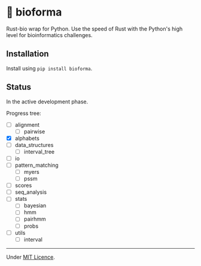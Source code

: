 # 🧬 bioforma

Rust-bio wrap for Python. Use the speed of Rust with the Python's high level for bioinformatics challenges.

## Installation

Install using `pip install bioforma`.

## Status

In the active development phase.

Progress tree:

- [ ] alignment
  - [ ] pairwise
- [x] alphabets
- [ ] data_structures
  - [ ] interval_tree
- [ ] io
- [ ] pattern_matching
  - [ ] myers
  - [ ] pssm
- [ ] scores
- [ ] seq_analysis
- [ ] stats
  - [ ] bayesian
  - [ ] hmm
  - [ ] pairhmm
  - [ ] probs
- [ ] utils
  - [ ] interval

---

Under [MIT Licence](https://opensource.org/license/mit/).
